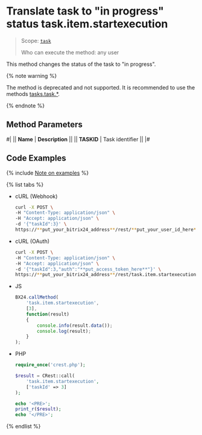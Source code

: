 # Translate task to "in progress" status task.item.startexecution

> Scope: [`task`](../../../scopes/permissions.md)
>
> Who can execute the method: any user

This method changes the status of the task to "in progress".

{% note warning %}

The method is deprecated and not supported. It is recommended to use the methods [tasks.task.*](../../index.md).

{% endnote %}


## Method Parameters

#|
|| **Name** | **Description** ||
|| **TASKID** | Task identifier ||
|#

## Code Examples

{% include [Note on examples](../../../../_includes/examples.md) %}

{% list tabs %}

- cURL (Webhook)

    ```bash
    curl -X POST \
    -H "Content-Type: application/json" \
    -H "Accept: application/json" \
    -d '{"taskId":3}' \
    https://**put_your_bitrix24_address**/rest/**put_your_user_id_here**/**put_your_webhook_here**/task.item.startexecution
    ```

- cURL (OAuth)

    ```bash
    curl -X POST \
    -H "Content-Type: application/json" \
    -H "Accept: application/json" \
    -d '{"taskId":3,"auth":"**put_access_token_here**"}' \
    https://**put_your_bitrix24_address**/rest/task.item.startexecution
    ```

- JS

    ```js
    BX24.callMethod(
        'task.item.startexecution',
        [3],
        function(result)
        {
            console.info(result.data());
            console.log(result);
        }
    );
    ```

- PHP

    ```php
    require_once('crest.php');

    $result = CRest::call(
        'task.item.startexecution',
        ['taskId' => 3]
    );

    echo '<PRE>';
    print_r($result);
    echo '</PRE>';
    ```

{% endlist %}